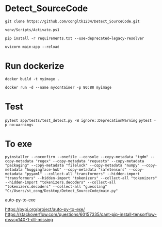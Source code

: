 # Detect_SourceCode

`git clone https://github.com/congltk1234/Detect_SourceCode.git`


`venv/Scripts/Activate.ps1`


`pip install -r requirements.txt --use-deprecated=legacy-resolver`

`uvicorn main:app --reload`


# Run dockerize
`docker build -t myimage .`

`docker run -d --name mycontainer -p 80:80 myimage`

# Test
`pytest app/tests/test_detect.py -W ignore::DeprecationWarning`
`pytest -p no:warnings`


# To exe
`pyinstaller --noconfirm --onefile --console --copy-metadata "tqdm" --copy-metadata "regex" --copy-metadata "requests" --copy-metadata "packaging" --copy-metadata "filelock" --copy-metadata "numpy" --copy-metadata "huggingface-hub" --copy-metadata "safetensors" --copy-metadata "pyyaml" --collect-all "transformers" --hidden-import "transformers" --hidden-import "tokenizers" --collect-all "tokenizers" --hidden-import "tokenizers.decoders" --collect-all "tokenizers.decoders" --collect-all "guesslang"  "C:/Users/st_cong/Desktop/Detect_SourceCode/main.py"`


auto-py-to-exe

https://pypi.org/project/auto-py-to-exe/
https://stackoverflow.com/questions/60157335/cant-pip-install-tensorflow-msvcp140-1-dll-missing 